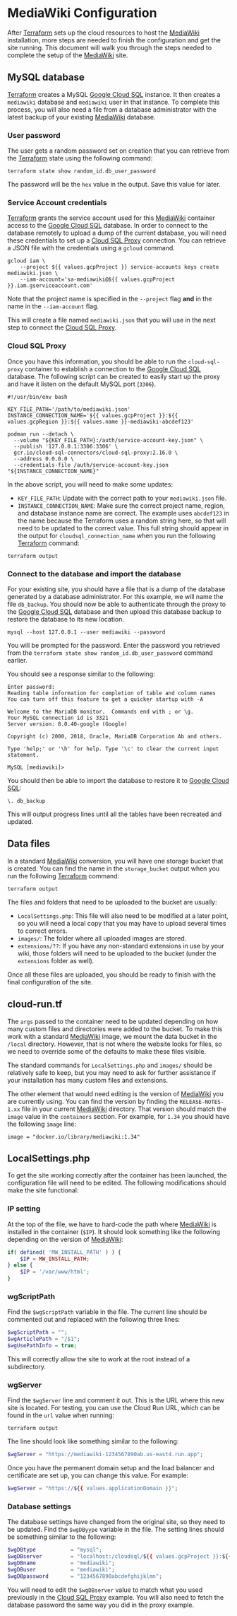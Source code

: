# MediaWiki Configuration

After [Terraform][1] sets up the cloud resources to host the [MediaWiki][2]
installation, more steps are needed to finish the configuration and get the site
running. This document will walk you through the steps needed to complete the
setup of the [MediaWiki][2] site.

## MySQL database

[Terraform][1] creates a MySQL [Google Cloud SQL][3] instance. It then creates a
`mediawiki` database and `mediawiki` user in that instance. To complete this
process, you will also need a file from a database administrator with the latest
backup of your existing [MediaWiki][2] database.

### User password

The user gets a random password set on creation that you can retrieve from the
[Terraform][1] state using the following command:

```Shell
terraform state show random_id.db_user_password
```

The password will be the `hex` value in the output. Save this value for later.

### Service Account credentials

[Terraform][1] grants the service account used for this [MediaWiki][2] container
access to the [Google Cloud SQL][3] database. In order to connect to the
database remotely to upload a dump of the current database, you will need these
credentials to set up a [Cloud SQL Proxy][4] connection. You can retrieve a JSON
file with the credentials using a `gcloud` command.

```Shell
gcloud iam \
    --project ${{ values.gcpProject }} service-accounts keys create mediawiki.json \
    --iam-account='sa-mediawiki@${{ values.gcpProject }}.iam.gserviceaccount.com'
```

Note that the project name is specified in the `--project` flag **and** in the
name in the `--iam-account` flag.

This will create a file named `mediawiki.json` that you will use in the next
step to connect the [Cloud SQL Proxy][4].

### Cloud SQL Proxy

Once you have this information, you should be able to run the `cloud-sql-proxy`
container to establish a connection to the [Google Cloud SQL][3] database. The
following script can be created to easily start up the proxy and have it listen
on the default MySQL port (`3306`).

```Shell
#!/usr/bin/env bash

KEY_FILE_PATH='/path/to/mediawiki.json'
INSTANCE_CONNECTION_NAME='${{ values.gcpProject }}:${{ values.gcpRegion }}:${{ values.name }}-mediawiki-abcdef123'

podman run --detach \
  --volume "${KEY_FILE_PATH}:/auth/service-account-key.json" \
  --publish '127.0.0.1:3306:3306' \
  gcr.io/cloud-sql-connectors/cloud-sql-proxy:2.16.0 \
  --address 0.0.0.0 \
  --credentials-file /auth/service-account-key.json "${INSTANCE_CONNECTION_NAME}"
```

In the above script, you will need to make some updates:

- `KEY_FILE_PATH`: Update with the correct path to your `mediawiki.json` file.
- `INSTANCE_CONNECTION_NAME`: Make sure the correct project name, region, and
  database instance name are correct. The example uses `abcdef123` in the name
  because the Terraform uses a random string here, so that will need to be
  updated to the correct value. This full string should appear in the output for
  `cloudsql_connection_name` when you run the following [Terraform][1] command:

```Shell
terraform output
```

### Connect to the database and import the database

For your existing site, you should have a file that is a dump of the database
generated by a database administrator. For this example, we will name the file
`db_backup`. You should now be able to authenticate through the proxy to the
[Google Cloud SQL][3] database and then upload this database backup to restore
the database to its new location.

```Shell
mysql --host 127.0.0.1 --user mediawiki --password
```

You will be prompted for the password. Enter the password you retrieved from the
`terraform state show random_id.db_user_password` command earlier.

You should see a response similar to the following:

```Text
Enter password:
Reading table information for completion of table and column names
You can turn off this feature to get a quicker startup with -A

Welcome to the MariaDB monitor.  Commands end with ; or \g.
Your MySQL connection id is 3321
Server version: 8.0.40-google (Google)

Copyright (c) 2000, 2018, Oracle, MariaDB Corporation Ab and others.

Type 'help;' or '\h' for help. Type '\c' to clear the current input statement.

MySQL [mediawiki]>
```

You should then be able to import the database to restore it to [Google Cloud
SQL][3]:

```Shell
\. db_backup
```

This will output progress lines until all the tables have been recreated and
updated.

## Data files

In a standard [MediaWiki][2] conversion, you will have one storage bucket that
is created. You can find the name in the `storage_bucket` output when you run
the following [Terraform][1] command:

```Shell
terraform output
```

The files and folders that need to be uploaded to the bucket are usually:

- `LocalSettings.php`: This file will also need to be modified at a later point,
  so you will need a local copy that you may have to upload several times to
  correct errors.
- `images/`: The folder where all uploaded images are stored.
- `extensions/??`: If you have any non-standard extensions in use by your wiki,
  those folders will need to be uploaded to the bucket (under the `extensions`
  folder as well).

Once all these files are uploaded, you should be ready to finish with the final
configuration of the site.

## cloud-run.tf

The `args` passed to the container need to be updated depending on how many
custom files and directories were added to the bucket. To make this work with a
standard [MediaWiki][2] image, we mount the data bucket in the `/local`
directory. However, that is not where the website looks for files, so we need to
override some of the defaults to make these files visible.

The standard commands for `LocalSettings.php` and `images/` should be relatively
safe to keep, but you may need to ask for further assistance if your
installation has many custom files and extensions.

The other element that would need editing is the version of [MediaWiki][2] you
are currently using. You can find the version by finding the
`RELEASE-NOTES-1.xx` file in your current [MediaWiki][2] directory. That version
should match the `image` value in the `containers` section. For example, for
`1.34` you should have the following `image` line:

```HCL
image = "docker.io/library/mediawiki:1.34"
```

## LocalSettings.php

To get the site working correctly after the container has been launched, the
configuration file will need to be edited. The following modifications should
make the site functional:

### IP setting

At the top of the file, we have to hard-code the path where [MediaWiki][2] is
installed in the container (`$IP`). It should look something like the following
depending on the version of [MediaWiki][2]:

```PHP
if( defined( 'MW_INSTALL_PATH' ) ) {
    $IP = MW_INSTALL_PATH;
} else {
    $IP = '/var/www/html';
}
```

### wgScriptPath

Find the `$wgScriptPath` variable in the file. The current line should be
commented out and replaced with the following three lines:

```PHP
$wgScriptPath = "";
$wgArticlePath = "/$1";
$wgUsePathInfo = true;
```

This will correctly allow the site to work at the root instead of a
subdirectory.

### wgServer

Find the `$wgServer` line and comment it out. This is the URL where this new
site is located. For testing, you can use the Cloud Run URL, which can be found
in the `url` value when running:

```Shell
terraform output
```

The line should look like something similar to the following:

```PHP
$wgServer = "https://mediawiki-1234567890ab.us-east4.run.app";
```

Once you have the permanent domain setup and the load balancer and certificate
are set up, you can change this value. For example:

```PHP
$wgServer = "https://${{ values.applicationDomain }}";
```

### Database settings

The database settings have changed from the original site, so they need to be
updated. Find the `$wgDByype` variable in the file. The setting lines should be
something similar to the following:

```PHP
$wgDBtype           = "mysql";
$wgDBserver         = "localhost:/cloudsql/${{ values.gcpProject }}:${{ values.gcpRegion }}:${{ values.name }}-mediawiki-abcdef123";
$wgDBname           = "mediawiki";
$wgDBuser           = "mediawiki";
$wgDBpassword       = "1234567890abcdefghijklmn";
```

You will need to edit the `$wgDBserver` value to match what you used previously
in the [Cloud SQL Proxy][4] example. You will also need to fetch the database
password the same way you did in the proxy example.

[1]: https://developer.hashicorp.com/terraform "Terraform"
[2]: https://www.mediawiki.org/ "MediaWiki"
[3]: https://cloud.google.com/sql "Google Cloud SQL"
[4]: https://cloud.google.com/sql/docs/mysql/sql-proxy "Cloud SQL Proxy"
